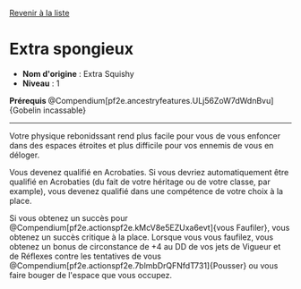 [Revenir à la liste](..)

# Extra spongieux

 * **Nom d'origine** : Extra Squishy
 * **Niveau** : 1


<p><strong>Prérequis </strong> @Compendium[pf2e.ancestryfeatures.ULj56ZoW7dWdnBvu]{Gobelin incassable}</p>
<hr>
<p>Votre physique rebonidssant rend plus facile pour vous de vous enfoncer dans des espaces étroites et plus difficile pour vos ennemis de vous en déloger.</p>
<p>Vous devenez qualifié en Acrobaties. Si vous devriez automatiquement être qualifié en Acrobaties (du fait de votre héritage ou de votre classe, par example), vous devenez qualifié dans une compétence de votre choix à la place.</p>
<p>Si vous obtenez un succès pour @Compendium[pf2e.actionspf2e.kMcV8e5EZUxa6evt]{vous Faufiler}, vous obtenez un succès critique à la place. Lorsque vous vous faufilez, vous obtenez un bonus de circonstance de +4 au DD de vos jets de Vigueur et de Réflexes contre les tentatives de vous @Compendium[pf2e.actionspf2e.7blmbDrQFNfdT731]{Pousser} ou vous faire bouger de l'espace que vous occupez.</p>